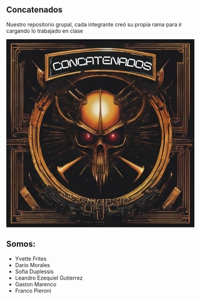 
## Concatenados
Nuestro repositorio grupal, cada integrante creó su propia rama para ir cargando lo trabajado en clase  

![Logo](https://raw.githubusercontent.com/CodeStrong2023/Concatenados/main/Logo.jpg)


## Somos:
* Yvette Frites
* Dario Morales
* Sofia Duplessis
* Leandro Ezequiel Gutierrez  
* Gaston Marenco
* Franco Pieroni 


